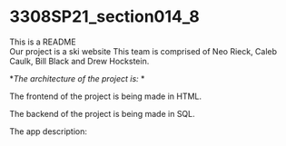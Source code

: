 # 3308SP21_section014_8
This is a README  
Our project is a ski website
This team is comprised of Neo Rieck, Caleb Caulk, Bill Black and Drew Hockstein.

**The architecture of the project is:* *

The frontend of the project is being made in HTML.

The backend of the project is being made in SQL.

The app description: 
